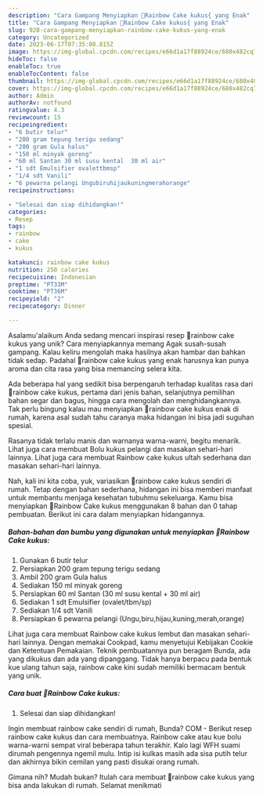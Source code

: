 ```yaml
---
description: "Cara Gampang Menyiapkan 🌈Rainbow Cake kukus{ yang Enak"
title: "Cara Gampang Menyiapkan 🌈Rainbow Cake kukus{ yang Enak"
slug: 928-cara-gampang-menyiapkan-rainbow-cake-kukus-yang-enak
category: Uncategorized
date: 2023-06-17T07:35:08.815Z
image: https://img-global.cpcdn.com/recipes/e66d1a17f88924ce/680x482cq70/rainbow-cake-kukus-foto-resep-utama.jpg
hideToc: false
enableToc: true
enableTocContent: false
thumbnail: https://img-global.cpcdn.com/recipes/e66d1a17f88924ce/680x482cq70/rainbow-cake-kukus-foto-resep-utama.jpg
cover: https://img-global.cpcdn.com/recipes/e66d1a17f88924ce/680x482cq70/rainbow-cake-kukus-foto-resep-utama.jpg
author: Admin
authorAv: notfound
ratingvalue: 4.3
reviewcount: 15
recipeingredient:
- "6 butir telur"
- "200 gram tepung terigu sedang"
- "200 gram Gula halus"
- "150 ml minyak goreng"
- "60 ml Santan 30 ml susu kental  30 ml air"
- "1 sdt Emulsifier ovalettbmsp"
- "1/4 sdt Vanili"
- "6 pewarna pelangi Ungubiruhijaukuningmerahorange"
recipeinstructions:

- "Selesai dan siap dihidangkan!"
categories:
- Resep
tags:
- rainbow
- cake
- kukus

katakunci: rainbow cake kukus 
nutrition: 250 calories
recipecuisine: Indonesian
preptime: "PT33M"
cooktime: "PT36M"
recipeyield: "2"
recipecategory: Dinner

---
```



Asalamu'alaikum Anda sedang mencari inspirasi resep 🌈rainbow cake kukus yang unik? Cara menyiapkannya memang Agak susah-susah gampang. Kalau keliru mengolah maka hasilnya akan hambar dan bahkan tidak sedap. Padahal 🌈rainbow cake kukus yang enak harusnya kan punya aroma dan cita rasa yang bisa memancing selera kita.


Ada beberapa hal yang sedikit bisa berpengaruh terhadap kualitas rasa dari 🌈rainbow cake kukus, pertama dari jenis bahan, selanjutnya pemilihan bahan segar dan bagus, hingga cara mengolah dan menghidangkannya. Tak perlu bingung kalau mau menyiapkan 🌈rainbow cake kukus enak di rumah, karena asal sudah tahu caranya maka hidangan ini bisa jadi suguhan spesial.

Rasanya tidak terlalu manis dan warnanya warna-warni, begitu menarik. Lihat juga cara membuat Bolu kukus pelangi dan masakan sehari-hari lainnya. Lihat juga cara membuat Rainbow cake kukus ultah sederhana dan masakan sehari-hari lainnya.


Nah, kali ini kita coba, yuk, variasikan 🌈rainbow cake kukus sendiri di rumah. Tetap dengan bahan sederhana, hidangan ini bisa memberi manfaat untuk membantu menjaga kesehatan tubuhmu sekeluarga. Kamu bisa menyiapkan 🌈Rainbow Cake kukus menggunakan 8 bahan dan 0 tahap pembuatan. Berikut ini cara dalam menyiapkan hidangannya.

<!--inarticleads1-->

##### Bahan-bahan dan bumbu yang digunakan untuk menyiapkan 🌈Rainbow Cake kukus:

1. Gunakan 6 butir telur
1. Persiapkan 200 gram tepung terigu sedang
1. Ambil 200 gram Gula halus
1. Sediakan 150 ml minyak goreng
1. Persiapkan 60 ml Santan (30 ml susu kental + 30 ml air)
1. Sediakan 1 sdt Emulsifier (ovalet/tbm/sp)
1. Sediakan 1/4 sdt Vanili
1. Persiapkan 6 pewarna pelangi (Ungu,biru,hijau,kuning,merah,orange)


Lihat juga cara membuat Rainbow cake kukus lembut dan masakan sehari-hari lainnya. Dengan memakai Cookpad, kamu menyetujui Kebijakan Cookie dan Ketentuan Pemakaian. Teknik pembuatannya pun beragam Bunda, ada yang dikukus dan ada yang dipanggang. Tidak hanya berpacu pada bentuk kue ulang tahun saja, rainbow cake kini sudah memiliki bermacam bentuk yang unik. 

<!--inarticleads2-->

##### Cara buat 🌈Rainbow Cake kukus:


1. Selesai dan siap dihidangkan!

Ingin membuat rainbow cake sendiri di rumah, Bunda? COM - Berikut resep rainbow cake kukus dan cara membuatnya. Rainbow cake atau kue bolu warna-warni sempat viral beberapa tahun terakhir. Kalo lagi WFH suami dirumah pengennya ngemil mulu. Intip isi kulkas masih ada sisa putih telur dan akhirnya bikin cemilan yang pasti disukai orang rumah. 

Gimana nih? Mudah bukan? Itulah cara membuat 🌈rainbow cake kukus yang bisa anda lakukan di rumah. Selamat menikmati
